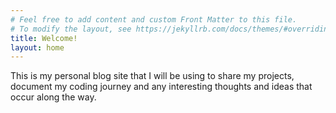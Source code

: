 ```yaml
---
# Feel free to add content and custom Front Matter to this file.
# To modify the layout, see https://jekyllrb.com/docs/themes/#overriding-theme-defaults
title: Welcome!
layout: home
---
```


This is my personal blog site that I will be using to share my projects,
document my coding journey and any interesting thoughts and ideas that occur
along the way.

